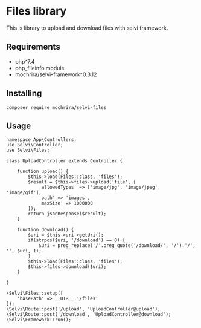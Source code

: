 # Files library

This is library to upload and download files with selvi framework.

## Requirements

- php^7.4
- php_fileinfo module
- mochrira/selvi-framework^0.3.12

## Installing

```
composer require mochrira/selvi-files
```

## Usage

```
namespace App\Controllers;
use Selvi\Controller;
use Selvi\Files;

class UploadController extends Controller {

    function upload() {
        $this->load(Files::class, 'files');
        $result = $this->files->upload('file', [
            'allowedTypes' => ['image/jpg', 'image/jpeg', 'image/gif'],
            'path' => 'images',
            'maxSize' => 1000000
        ]);
        return jsonResponse($result);
    }

    function download() {
        $uri = $this->uri->getUri();
        if(strpos($uri, '/download') == 0) {
            $uri = preg_replace('/'.preg_quote('/download/', '/').'/', '', $uri, 1);
        }
        $this->load(Files::class, 'files');
        $this->files->download($uri);
    }

}

\Selvi\Files::setup([
    'basePath' => __DIR__.'/files'
]);
\Selvi\Route::post('/upload', 'UploadController@upload');
\Selvi\Route::post('/download', 'UploadController@download');
\Selvi\Framework::run();
```